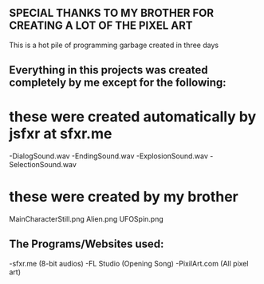 ## SPECIAL THANKS TO MY BROTHER FOR CREATING A LOT OF THE PIXEL ART ##

This is a hot pile of programming garbage created in three days

## Everything in this projects was created completely by me except for the following:
# these were created automatically by jsfxr at sfxr.me 
-DialogSound.wav
-EndingSound.wav
-ExplosionSound.wav
-SelectionSound.wav
# these were created by my brother
MainCharacterStill.png
Alien.png
UFOSpin.png

## The Programs/Websites used:
-sfxr.me (8-bit audios)
-FL Studio (Opening Song)
-PixilArt.com (All pixel art)
